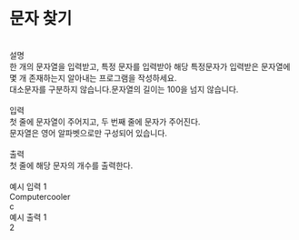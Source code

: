 <h1>문자 찾기</h1><br/>
설명<br/>
한 개의 문자열을 입력받고, 특정 문자를 입력받아 해당 특정문자가 입력받은 문자열에 몇 개 존재하는지 알아내는 프로그램을 작성하세요.<br/>
대소문자를 구분하지 않습니다.문자열의 길이는 100을 넘지 않습니다.<br/>
<br/>
입력<br/>
첫 줄에 문자열이 주어지고, 두 번째 줄에 문자가 주어진다.<br/>
문자열은 영어 알파벳으로만 구성되어 있습니다.<br/>
<br/>
출력<br/>
첫 줄에 해당 문자의 개수를 출력한다.<br/>
<br/>
예시 입력 1 <br/>
Computercooler<br/>
c<br/>
예시 출력 1<br/>
2
 